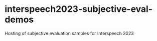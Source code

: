 # interspeech2023-subjective-eval-demos
Hosting of subjective evaluation samples for Interspeech 2023
